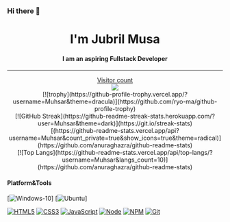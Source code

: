 ### Hi there 👋
<h1 align="center"> I'm <span> Jubril Musa </span> </h1>
<h4 align="center"> I am an aspiring Fullstack Developer </h4>
<hr/>
<a href="https://profile-counter.glitch.me/Muhsar/count.svg"><p align="center"> Visitor count<br> <img src="https://profile-counter.glitch.me/Muhsar/count.svg" /></a>
<br/>
[![trophy](https://github-profile-trophy.vercel.app/?username=Muhsar&theme=dracula)](https://github.com/ryo-ma/github-profile-trophy)
<br/>
[![GitHub Streak](https://github-readme-streak-stats.herokuapp.com/?user=Muhsar&theme=dark)](https://git.io/streak-stats)
<br/>
[(https://github-readme-stats.vercel.app/api?username=Muhsar&count_private=true&show_icons=true&theme=radical)](https://github.com/anuraghazra/github-readme-stats)
<br/>
[![Top Langs](https://github-readme-stats.vercel.app/api/top-langs/?username=Muhsar&langs_count=10)](https://github.com/anuraghazra/github-readme-stats)

#### Platform&Tools
[![Windows-10](https://img.shields.io/badge/Windows-10-2376bc?style=flat-square&logo=windows&logoColor=ffffff)]
[![Ubuntu](https://img.shields.io/ubuntu/v/Ubuntu/Ubuntu%2020.04.1%20LTS%20(Focal%20Fossa)?logo=ubuntu)]

[![HTML5](https://img.shields.io/badge/-HTML5-E34F26?style=flat-square&logo=html5&logoColor=white)](https://html.spec.whatwg.org/)
[![CSS3](https://img.shields.io/badge/-CSS3-1572B6?style=flat-square&logo=css3&logoColor=white)](https://www.w3.org/Style/CSS/)
[![JavaScript](https://img.shields.io/badge/-JavaScript-FF9800?style=flat-square&logo=javascript&logoColor=white)](https://www.ecma-international.org/)
[![Node](https://img.shields.io/badge/-Node.js-43853d?style=flat-square&logo=node.js&logoColor=ffffff)](https://nodejs.org/)
[![NPM](https://img.shields.io/badge/-NPM-cb3837?style=flat-square&logo=npm&logoColor=white)](https://npmjs.com/)
[![Git](https://img.shields.io/badge/-Git-f05032?style=flat-square&logo=git&logoColor=white)](https://git-scm.com/)
<!--
**Muhsar/Muhsar** is a ✨ _special_ ✨ repository because its `README.md` (this file) appears on your GitHub profile.

Here are some ideas to get you started:

- 🔭 I’m currently working on ...
- 🌱 I’m currently learning ...
- 👯 I’m looking to collaborate on ...
- 🤔 I’m looking for help with ...
- 💬 Ask me about ...
- 📫 How to reach me: ...
- 😄 Pronouns: ...
- ⚡ Fun fact: ...
-->
